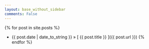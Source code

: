 ```yaml
---
layout: base_without_sidebar
comments: False
---
```


{% for post in site.posts %}
  * {{ post.date | date_to_string }} &raquo; [ {{ post.title }} ]({{ post.url }})
{% endfor %}





<!-- <ul>
  {% for post in site.posts %}
    <li>
      <a href="{{ post.url }}">{{ post.title }}</a>
    </li>
  {% endfor %}
</ul>
 -->
